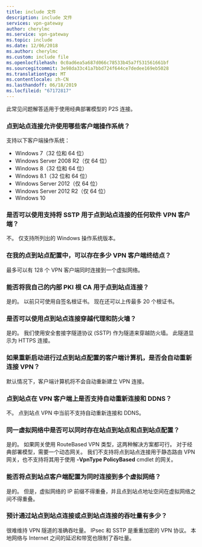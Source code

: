 ```yaml
---
title: include 文件
description: include 文件
services: vpn-gateway
author: cherylmc
ms.service: vpn-gateway
ms.topic: include
ms.date: 12/06/2018
ms.author: cherylmc
ms.custom: include file
ms.openlocfilehash: 0c0ad6ea5a687d066c78533b45a7f531561661bf
ms.sourcegitcommit: 3e98da33c41a7bbd724f644ce7dedee169eb5028
ms.translationtype: MT
ms.contentlocale: zh-CN
ms.lasthandoff: 06/18/2019
ms.locfileid: "67172817"
---
```

此常见问题解答适用于使用经典部署模型的 P2S 连接。

### <a name="what-client-operating-systems-can-i-use-with-point-to-site"></a>点到站点连接允许使用哪些客户端操作系统？

支持以下客户端操作系统：

* Windows 7（32 位和 64 位）
* Windows Server 2008 R2（仅 64 位）
* Windows 8（32 位和 64 位）
* Windows 8.1（32 位和 64 位）
* Windows Server 2012（仅 64 位）
* Windows Server 2012 R2（仅 64 位）
* Windows 10

### <a name="can-i-use-any-software-vpn-client-that-supports-sstp-for-point-to-site"></a>是否可以使用支持将 SSTP 用于点到站点连接的任何软件 VPN 客户端？

不。 仅支持所列出的 Windows 操作系统版本。

### <a name="how-many-vpn-client-endpoints-can-exist-in-my-point-to-site-configuration"></a>在我的点到站点配置中，可以存在多少 VPN 客户端终结点？

最多可以有 128 个 VPN 客户端同时连接到一个虚拟网络。

### <a name="can-i-use-my-own-internal-pki-root-ca-for-point-to-site-connectivity"></a>能否将我自己的内部 PKI 根 CA 用于点到站点连接？

是的。 以前只可使用自签名根证书。 现在还可以上传最多 20 个根证书。

### <a name="can-i-traverse-proxies-and-firewalls-by-using-point-to-site"></a>是否可以使用点到站点连接穿越代理和防火墙？

是的。 我们使用安全套接字隧道协议 (SSTP) 作为隧道来穿越防火墙。 此隧道显示为 HTTPS 连接。

### <a name="if-i-restart-a-client-computer-configured-for-point-to-site-will-the-vpn-automatically-reconnect"></a>如果重新启动进行过点到站点配置的客户端计算机，是否会自动重新连接 VPN？

默认情况下，客户端计算机将不会自动重新建立 VPN 连接。

### <a name="does-point-to-site-support-auto-reconnect-and-ddns-on-the-vpn-clients"></a>点到站点在 VPN 客户端上是否支持自动重新连接和 DDNS？

不。 点到站点 VPN 中当前不支持自动重新连接和 DDNS。

### <a name="can-i-have-site-to-site-and-point-to-site-configurations-for-the-same-virtual-network"></a>同一虚拟网络中是否可以同时存在站点到站点和点到站点配置？

是的。 如果网关使用 RouteBased VPN 类型，这两种解决方案都可行。 对于经典部署模型，需要一个动态网关。 我们不支持将点到站点连接用于静态路由 VPN 网关，也不支持将其用于使用 **-VpnType PolicyBased** cmdlet 的网关。

### <a name="can-i-configure-a-point-to-site-client-to-connect-to-multiple-virtual-networks-at-the-same-time"></a>能否将点到站点客户端配置为同时连接到多个虚拟网络？

是的。 但是，虚拟网络的 IP 前缀不得重叠，并且点到站点地址空间在虚拟网络之间不得重叠。

### <a name="how-much-throughput-can-i-expect-through-site-to-site-or-point-to-site-connections"></a>预计通过站点到站点连接或点到站点连接的吞吐量有多少？

很难维持 VPN 隧道的准确吞吐量。 IPsec 和 SSTP 是重重加密的 VPN 协议。 本地网络与 Internet 之间的延迟和带宽也限制了吞吐量。
